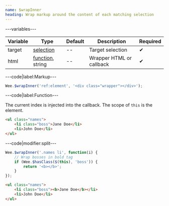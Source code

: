 ```yaml
---
name: $wrapInner
heading: Wrap markup around the content of each matching selection
---
```


---variables---

| Variable | Type | Default | Description | Required |
| -- | -- | -- | -- | -- |
| target | [selection](/script#selection) | -- | Target selection | ✔ |
| html | [function](/script/#functions), string | -- | Wrapper HTML or callback | ✔ |

---code|label:Markup---

```javascript
Wee.$wrapInner('ref:element', '<div class="wrapper"></div>');
```

---code|label:Function---

The current index is injected into the callback. The scope of `this` is the element.

```html
<ul class="names">
	<li class="boss">Jane Doe</li>
	<li>John Doe</li>
</ul>
````

---code|modifier:split---

```javascript
Wee.$wrapInner('.names li', function(i) {
	// Wrap bosses in bold tag
	if (Wee.$hasClass($(this), 'boss')) {
		return '<b></b>';
	}
});
```

```html
<ul class="names">
	<li class="boss"><b>Jane Doe</b></li>
	<li>John Doe</li>
</ul>
```